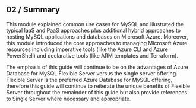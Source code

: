 ## 02 / Summary

This module explained common use cases for MySQL and illustrated the typical IaaS and PaaS approaches plus additional hybrid approaches to hosting MySQL applications and databases on Microsoft Azure. Moreover, this module introduced the core approaches to managing Microsoft Azure resources including imperative tools (like the Azure CLI and Azure PowerShell) and declarative tools (like ARM templates and Terraform).

The emphasis of this guide will continue to be on the advantages of Azure Database for MySQL Flexible Server versus the single server offering. Flexible Server is the preferred Azure Database for MySQL offering, therefore this guide will continue to reiterate the unique benefits of Flexible Server throughout the remainder of this guide but also provide references to Single Server where necessary and appropriate.
